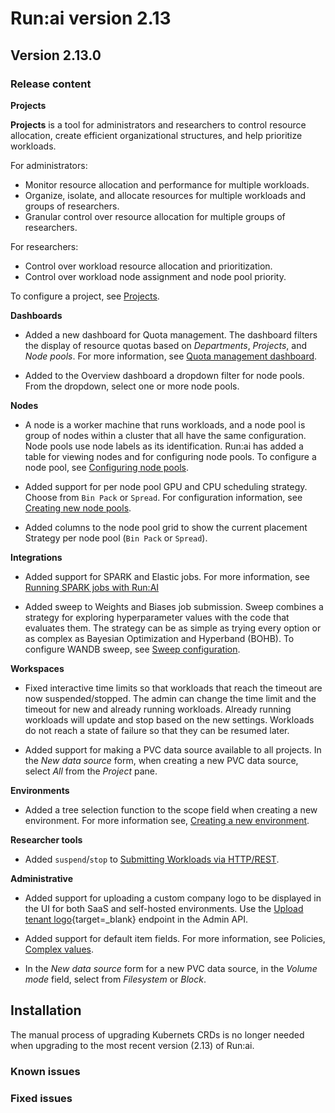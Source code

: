 # Run:ai version 2.13

## Version 2.13.0

### Release content

<!-- RUN-9024/9027 Ray Support - schedule and support of Ray Jobs -->

<!-- RUN-9312/9313 Projects V2 -->
**Projects**

**Projects** is a tool for administrators and researchers to control resource allocation, create efficient organizational structures, and help prioritize workloads.

For administrators:

* Monitor resource allocation and performance for multiple workloads.
* Organize, isolate, and allocate resources for multiple workloads and groups of researchers.
* Granular control over resource allocation for multiple groups of researchers.

For researchers:

* Control over workload resource allocation and prioritization.
* Control over workload node assignment and node pool priority.

To configure a project, see [Projects](). <!-- TODO - need to merge this with the current projects file. -->

**Dashboards**
<!-- RUN9530/9577 New Dashboard for Quota management -->
* Added a new dashboard for Quota management. The dashboard filters the display of resource quotas based on *Departments*, *Projects*, and *Node pools*. For more information, see [Quota management dashboard](../admin/admin-ui-setup/dashboard-analysis.md#quota-management-dashboard).

* Added to the Overview dashboard a dropdown filter for node pools. From the dropdown, select one or more node pools.

<!-- RUN-9359/9360 Incorporating Node Pools in Workspaces -->
**Nodes**

* A node is a worker machine that runs workloads, and a node pool is group of nodes within a cluster that all have the same configuration. Node pools use node labels as its identification. Run:ai has added a table for viewing nodes and for configuring node pools. To configure a node pool, see [Configuring node pools](../Researcher/scheduling/using-node-pools.md#creating-new-node-pools).

<!-- RUN-9960/9961 Per node-pool GPU placement strategy -->
* Added support for per node pool GPU and CPU scheduling strategy. Choose from `Bin Pack` or `Spread`. For configuration information, see [Creating new node pools](../Researcher/scheduling/using-node-pools.md#creating-new-node-pools).

* Added columns to the node pool grid to show the current placement Strategy per node pool (`Bin Pack` or `Spread`).

**Integrations**
<!-- RUN-9651/9652 Schedule and support of Elastic Jobs (Spark) -->
* Added support for SPARK and Elastic jobs. For more information, see [Running SPARK jobs with Run:AI](../admin/integration/spark.md#)

<!-- RUN-8748/8958 RUN-9627/10483 WANDB-SWEEP & Run.ai integration / WANDB SWEEP Integration - phase 2 -->
* Added sweep to Weights and Biases job submission. Sweep combines a strategy for exploring hyperparameter values with the code that evaluates them. The strategy can be as simple as trying every option or as complex as Bayesian Optimization and Hyperband (BOHB). To configure WANDB sweep, see [Sweep configuration](../admin/integration/weights-and-biases.md#sweep-configuration).

**Workspaces**
<!-- RUN-9270/9274 - Interactive Time limit Fixes -->
* Fixed interactive time limits so that workloads that reach the timeout are now suspended/stopped. The admin can change the time limit and the timeout for new and already running workloads. Already running workloads will update and stop based on the new settings. Workloads do not reach a state of failure so that they can be resumed later.

<!-- RUN-8904/8960 - Cluster wide PVC in workspaces -->
* Added support for making a PVC data source available to all projects. In the *New data source* form, when creating a new PVC data source, select *All* from the *Project* pane.

**Environments**
<!-- RUN-8862/9292 - Department as a workspace asset creation scope - phase 1 -->
* Added a tree selection function to the scope field when creating a new environment. For more information see, [Creating a new environment](../Researcher/user-interface/workspaces/create/create-env.md#creating-a-new-environment).

<!-- RUN-8453/8454/8927 Technical documentation of 'Projects new parameters and options' use existing namespace, status, and more  -->

<!-- RUN-10105/10106 Align Departments with Projects V2 -->

**Researcher tools**
<!-- RUN-8631/8880 Researcher API for train jobs -->
* Added `suspend`/`stop` to [Submitting Workloads via HTTP/REST](../developer/cluster-api/submit-rest.md).

**Administrative**
<!-- RUN-7757/9296 Custom logo in UI -->
* Added support for uploading a custom company logo to be displayed in the UI for both SaaS and self-hosted environments. Use the  [Upload tenant logo](https://app.run.ai/api/docs#tag/Tenant/operation/upload_tenant_logo){target=_blank} endpoint in the Admin API.

<!-- RUN-10588/10590 Allow workload policy to prevent the use of a new pvc -->
* Added support for default item fields. For more information, see Policies, [Complex values](../admin/workloads/policies.md#complex-values).

<!-- RUN-9521/9522  Provide a description in CLI when command fails no need to document-->

<!-- RUN-9826/10186 Support PVC from block storage -->
* In the *New data source* form for a new PVC data source, in the *Volume mode* field, select from *Filesystem* or *Block*.
## Installation

The manual process of upgrading Kubernets CRDs is no longer needed when upgrading to the most recent version (2.13) of Run:ai.
### Known issues

### Fixed issues
